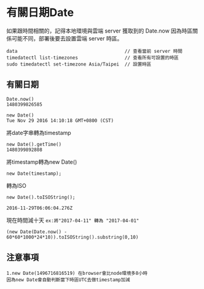 # 有關日期Date

如果跟時間相關的，記得本地環境與雲端 server 獲取到的 Date.now 因為時區關係可能不同，部署後要去設置雲端 server 時區。

```
data                                       // 查看當前 server 時間
timedatectl list-timezones                 // 查看所有可設置的時區
sudo timedatectl set-timezone Asia/Taipei  // 設置時區
```

## 有關日期

```
Date.now()
1480399826585
```

```
new Date()
Tue Nov 29 2016 14:10:18 GMT+0800 (CST)
```

將date字串轉為timestamp

```
new Date().getTime()
1480399892808
```

將timestamp轉為new Date()

```
new Date(timestamp);
```

轉為ISO

```
new Date().toISOString();

2016-11-29T06:06:04.276Z
```

現在時間減十天 `ex:將"2017-04-11" 轉為 "2017-04-01"`

```
(new Date(Date.now() - 60*60*1000*24*10)).toISOString().substring(0,10)
```

## 注意事項

```
1.new Date(1496716816519) 在browser會比node環境多8小時
因為new Date會自動判斷當下時區UTC去做timestamp加減
```

